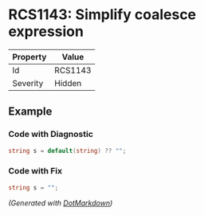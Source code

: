 # RCS1143: Simplify coalesce expression

| Property | Value   |
| -------- | ------- |
| Id       | RCS1143 |
| Severity | Hidden  |

## Example

### Code with Diagnostic

```csharp
string s = default(string) ?? "";
```

### Code with Fix

```csharp
string s = "";
```


*\(Generated with [DotMarkdown](http://github.com/JosefPihrt/DotMarkdown)\)*